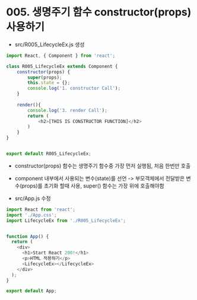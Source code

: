 # 005. 생명주기 함수 constructor(props) 사용하기

- src/R005_LifecycleEx.js 생성


```js
import React, { Component } from 'react';

class R005_LifecycleEx extends Component {
    constructor(props) {
        super(props);
        this.state = {};
        console.log('1. constructor Call');
    }
    
    render(){
        console.log('3. render Call');
        return (
            <h2>[THIS IS CONSTRUCTOR FUNCTION]</h2>
        )
    }
}


export default R005_LifecycleEx;
```


- constructor(props) 함수는 생명주기 함수중 가장 먼저 실행됨, 처음 한번만 호출
- component 내부에서 사용되는 변수(state)를 선언 -> 부모객체에서 전달받은 변수(props)를 초기화 할때 사용, super() 함수는 가장 위에 호출해야함


- src/App.js 수정


```js
import React from 'react';
import './App.css';
import LifecycleEx from './R005_LifecycleEx';


function App() {
  return (
    <div>
      <h1>Start React 200!</h1>
      <p>HTML 적용하기</p>
      <LifecycleEx></LifecycleEx>
    </div>
  );
}

export default App;


```